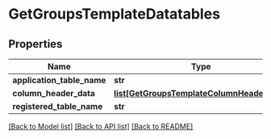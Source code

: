 # GetGroupsTemplateDatatables

## Properties
Name | Type | Description | Notes
------------ | ------------- | ------------- | -------------
**application_table_name** | **str** |  | [optional] 
**column_header_data** | [**list[GetGroupsTemplateColumnHeaderData]**](GetGroupsTemplateColumnHeaderData.md) |  | [optional] 
**registered_table_name** | **str** |  | [optional] 

[[Back to Model list]](../README.md#documentation-for-models) [[Back to API list]](../README.md#documentation-for-api-endpoints) [[Back to README]](../README.md)

